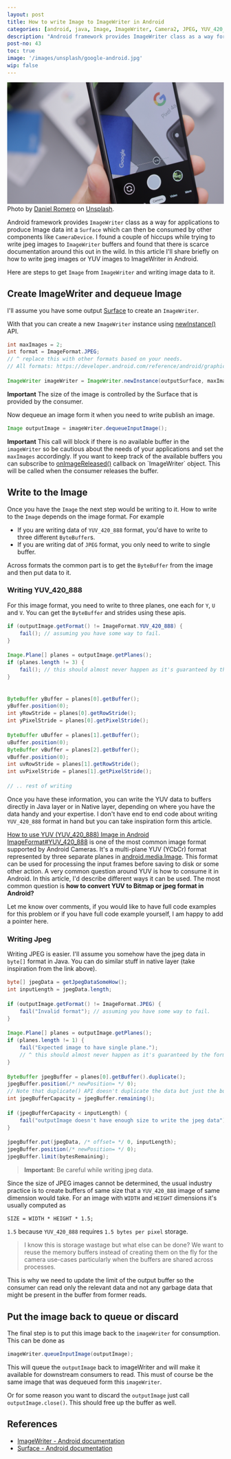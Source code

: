 ```yaml
---
layout: post
title: How to write Image to ImageWriter in Android
categories: [android, java, Image, ImageWriter, Camera2, JPEG, YUV_420_888]
description: "Android framework provides ImageWriter class as a way for applications to produce Image data int a Surface which can then be consumed by other components like CameraDevice. I found a couple of hiccups while trying to write jpeg images to ImageWriter buffers and found that there is scarce documentation around this out in the wild. In this article I'll share briefly on how to write jpeg images or YUV images to ImageWriter in Android."
post-no: 43
toc: true
image: '/images/unsplash/google-android.jpg'
wip: false
---
```



<div class="blog-image-container"><div class="image"><img src="../images/unsplash/google-android.jpg"></div><div class="caption">Photo by <a href="https://unsplash.com/@rmrdnl" target="new">
Daniel Romero</a> on <a href="https://unsplash.com/photos/yp-BBMj_4wM" target="new">Unsplash</a>.</div></div>


Android framework provides `ImageWriter` class as a way for applications to produce Image data int a `Surface` which can then be consumed by other components like `CameraDevice`. I found a couple of hiccups while trying to write jpeg images to `ImageWriter` buffers and found that there is scarce documentation around this out in the wild. In this article I'll share briefly on how to write jpeg images or YUV images to ImageWriter in Android.

Here are steps to get `Image` from `ImageWriter` and writing image data to it.

## Create ImageWriter and dequeue Image
I'll assume you have some output [Surface](https://developer.android.com/reference/android/view/Surface) to create an `ImageWriter`.

With that you can create a new `ImageWriter` instance using [newInstance()](https://developer.android.com/reference/android/media/ImageWriter#newInstance(android.view.Surface,%20int,%20int)) API.

```java
int maxImages = 2;
int format = ImageFormat.JPEG;
// ^ replace this with other formats based on your needs.
// All formats: https://developer.android.com/reference/android/graphics/ImageFormat

ImageWriter imageWriter = ImageWriter.newInstance(outputSurface, maxImages, format);
```

**Important** The size of the image is controlled by the Surface that is provided by the consumer. 

Now dequeue an image form it when you need to write publish an image.

```java
Image outputImage = imageWriter.dequeueInputImage();
```

**Important** This call will block if there is no available buffer in the `imageWriter` so be cautious about the needs of
your applications and set the `maxImages` accordingly. If you want to keep track of the available buffers you can subscribe to [onImageReleased()](https://developer.android.com/reference/android/media/ImageWriter.OnImageReleasedListener#onImageReleased(android.media.ImageWriter)) callback on `ImageWriter` object.
This will be called when the consumer releases the buffer.

## Write to the Image
Once you have the `Image` the next step would be writing to it. How to write to
the `Image` depends on the image format. For example

-   If you are writing data of `YUV_420_888` format, you'd have to write to three different `ByteBuffer`s.
-   If you are writing dat of `JPEG` format, you only need to write to single buffer. 

Across formats the common part is to get the `ByteBuffer` from the image and then put data to it.

### Writing YUV_420_888

For this image format, you need to write to three planes, one each for `Y`, `U` and `V`. You can get the `ByteBuffer` and strides using these apis.

```java
if (outputImage.getFormat() != ImageFormat.YUV_420_888) {
    fail(); // assuming you have some way to fail.
}

Image.Plane[] planes = outputImage.getPlanes();
if (planes.length != 3) {
    fail(); // this should almost never happen as it's guaranteed by the format.
}


ByteBuffer yBuffer = planes[0].getBuffer();
yBuffer.position(0);
int yRowStride = planes[0].getRowStride();
int yPixelStride = planes[0].getPixelStride();

ByteBuffer uBuffer = planes[1].getBuffer();
uBuffer.position(0);
ByteBuffer vBuffer = planes[2].getBuffer();
vBuffer.position(0);
int uvRowStride = planes[1].getRowStride();
int uvPixelStride = planes[1].getPixelStride();

// .. rest of writing
```

Once you have these information, you can write the YUV data to buffers directly in Java layer or in Native layer, depending on where you have the data handy and your expertise. I don't have end to end code about writing `YUV_420_888` format in hand but you can take inspiration form this article.


<div class="embedded-post">
    <div class="embedded-post-title">
        <a href="https://blog.minhazav.dev/how-to-convert-yuv-420-sp-android.media.Image-to-Bitmap-or-jpeg/">
        How to use YUV (YUV_420_888) Image in Android
        </a>
    </div>
<a href='https://developer.android.com/reference/android/graphics/ImageFormat#YUV_420_888' target='new'>ImageFormat#YUV_420_888</a> is one of the most common image format supported by Android Cameras. It's a multi-plane YUV (YCbCr) format represented by three separate planes in <a href='https://developer.android.com/reference/android/media/Image' target='new'>android.media.Image</a>. This format can be used for processing the input frames before saving to disk or some other action. A very common question around YUV is how to consume it in Android. In this article, I'd describe different ways it can be used. The most common question is <b>how to convert YUV to Bitmap or jpeg format in Android?</b>
</div>

Let me know over comments, if you would like to have full code examples for this problem or if you have full code example yourself, I am happy to add a pointer here.

### Writing Jpeg

Writing JPEG is easier. I'll assume you somehow have the jpeg data in `byte[]` format in Java. You can do similar stuff in native layer (take inspiration from the link above).

```java
byte[] jpegData = getJpegDataSomeHow();
int inputLength = jpegData.length;

if (outputImage.getFormat() != ImageFormat.JPEG) {
    fail("Invalid format"); // assuming you have some way to fail.
}

Image.Plane[] planes = outputImage.getPlanes();
if (planes.length != 1) {
    fail("Expected image to have single plane.");
    // ^ this should almost never happen as it's guaranteed by the format.
}

ByteBuffer jpegBuffer = planes[0].getBuffer().duplicate();
jpegBuffer.position(/* newPosition= */ 0);
// Note that duplicate() API doesn't duplicate the data but just the buffer.
int jpegBufferCapacity = jpegBuffer.remaining();

if (jpegBufferCapacity < inputLength) {
    fail("outputImage doesn't have enough size to write the jpeg data");
}

jpegBuffer.put(jpegData, /* offset= */ 0, inputLength);
jpegBuffer.position(/* newPosition= */ 0);
jpegBuffer.limit(bytesRemaining);
```

> **Important**: Be careful while writing jpeg data.

Since the size of JPEG images cannot be determined, the usual industry practice is to create buffers of same size that a `YUV_420_888` image of same dimension would take. For an image with `WIDTH` and `HEIGHT` dimensions it's usually computed as

```
SIZE = WIDTH * HEIGHT * 1.5;
```

`1.5` because `YUV_420_888` requires `1.5 bytes per pixel` storage.

> I know this is storage wastage but what else can be done? We want to reuse the memory buffers instead of creating them on the fly for the camera use-cases particularly when the buffers are shared across processes. 

This is why we need to update the limit of the output buffer so the consumer can read only the relevant data and not any garbage data that might be present in the buffer from former reads.

## Put the image back to queue or discard
The final step is to put this image back to the `imageWriter` for consumption. This can be done as

```java
imageWriter.queueInputImage(outputImage);
```

This will queue the `outputImage` back to imageWriter and will make it available for downstream consumers to read. This must of course be the same image that was dequeued form this `imageWriter`.

Or for some reason you want to discard the `outputImage` just call `outputImage.close()`. This should free up the buffer as well.

## References
-    [ImageWriter - Android documentation](https://developer.android.com/reference/android/media/ImageWriter)
-    [Surface - Android documentation](https://developer.android.com/reference/android/view/Surface)
